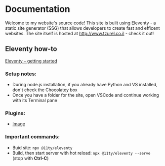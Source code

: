 # Documentation

Welcome to my website's source code! This site is built using Eleventy - a static site generator (SSG) that allows developers to create fast and efficent websites. The site itself is hosted at http://www.tzurel.co.il - check it out!

## Eleventy how-to

[Eleventy – getting started](https://www.11ty.dev/docs/getting-started/)


### Setup notes:

- During node.js installation, if you already have Python and VS installed, don't check the Chocolatey box
- Once you have a folder for the site, open VSCode and continue working with its Terminal pane


### Plugins:

- [Image](https://www.11ty.dev/docs/plugins/image/)

### Important commands:

- Buid site: `npx @11ty/eleventy`
- Build, then start server with hot reload: `npx @11ty/eleventy --serve` (stop with **Ctrl-C**)